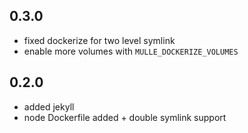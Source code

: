 ## 0.3.0

* fixed dockerize for two level symlink
* enable more volumes with `MULLE_DOCKERIZE_VOLUMES`


## 0.2.0

* added jekyll
* node Dockerfile added + double symlink support
